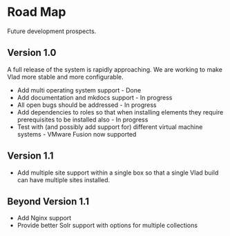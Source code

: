 # Road Map

Future development prospects.

## Version 1.0

A full release of the system is rapidly approaching. We are working to make Vlad more stable and more configurable.

- Add multi operating system support - Done
- Add documentation and mkdocs support - In progress
- All open bugs should be addressed - In progress
- Add dependencies to roles so that when installing elements they require prerequisites to be installed also - In progress
- Test with (and possibly add support for) different virtual machine systems - VMware Fusion now supported

## Version 1.1

- Add multiple site support within a single box so that a single Vlad build can have multiple sites installed.

## Beyond Version 1.1

- Add Nginx support
- Provide better Solr support with options for multiple collections
